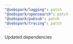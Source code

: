 ```yaml
---
"@sebspark/logging": patch
"@sebspark/opensearch": patch
"@sebspark/pubsub": patch
"@sebspark/tracing": patch
---
```


Updated dependencies

